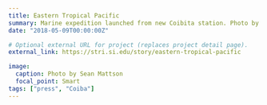 ```yaml
---
title: Eastern Tropical Pacific
summary: Marine expedition launched from new Coibita station. Photo by Sean Mattson.
date: "2018-05-09T00:00:00Z"

# Optional external URL for project (replaces project detail page).
external_link: https://stri.si.edu/story/eastern-tropical-pacific

image:
  caption: Photo by Sean Mattson
  focal_point: Smart
tags: ["press", "Coiba"]    
---
```

